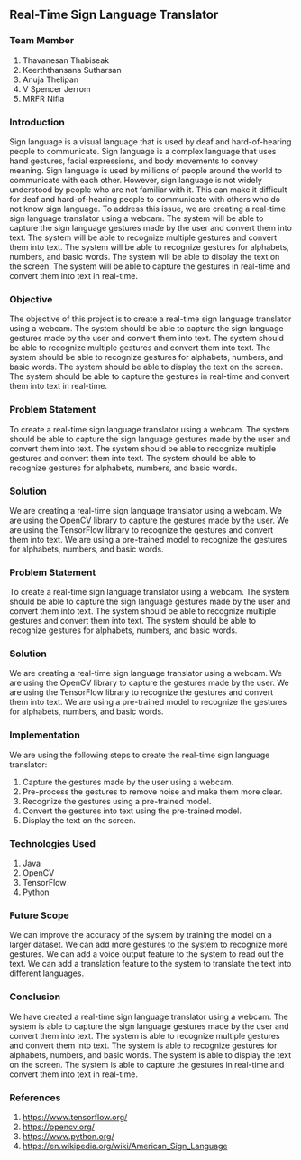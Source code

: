## Real-Time Sign Language Translator 
### Team Member
1. Thavanesan Thabiseak
2. Keerththansana Sutharsan
3. Anuja Thelipan
4. V Spencer Jerrom
5. MRFR Nifla
### Introduction
Sign language is a visual language that is used by deaf and hard-of-hearing people to communicate. Sign language is a complex language that uses hand gestures, facial expressions, and body movements to convey meaning. Sign language is used by millions of people around the world to communicate with each other. However, sign language is not widely understood by people who are not familiar with it. This can make it difficult for deaf and hard-of-hearing people to communicate with others who do not know sign language. To address this issue, we are creating a real-time sign language translator using a webcam. The system will be able to capture the sign language gestures made by the user and convert them into text. The system will be able to recognize multiple gestures and convert them into text. The system will be able to recognize gestures for alphabets, numbers, and basic words. The system will be able to display the text on the screen. The system will be able to capture the gestures in real-time and convert them into text in real-time.
### Objective
The objective of this project is to create a real-time sign language translator using a webcam. The system should be able to capture the sign language gestures made by the user and convert them into text. The system should be able to recognize multiple gestures and convert them into text. The system should be able to recognize gestures for alphabets, numbers, and basic words. The system should be able to display the text on the screen. The system should be able to capture the gestures in real-time and convert them into text in real-time.
### Problem Statement
To create a real-time sign language translator using a webcam. The system should be able to capture the sign language gestures made by the user and convert them into text. The system should be able to recognize multiple gestures and convert them into text. The system should be able to recognize gestures for alphabets, numbers, and basic words.
### Solution
We are creating a real-time sign language translator using a webcam. We are using the OpenCV library to capture the gestures made by the user. We are using the TensorFlow library to recognize the gestures and convert them into text. We are using a pre-trained model to recognize the gestures for alphabets, numbers, and basic words.
### Problem Statement
To create a real-time sign language translator using a webcam. The system should be able to capture the sign language gestures made by the user and convert them into text. The system should be able to recognize multiple gestures and convert them into text. The system should be able to recognize gestures for alphabets, numbers, and basic words.
### Solution
We are creating a real-time sign language translator using a webcam. We are using the OpenCV library to capture the gestures made by the user. We are using the TensorFlow library to recognize the gestures and convert them into text. We are using a pre-trained model to recognize the gestures for alphabets, numbers, and basic words.
### Implementation
We are using the following steps to create the real-time sign language translator:
1. Capture the gestures made by the user using a webcam.
2. Pre-process the gestures to remove noise and make them more clear.
3. Recognize the gestures using a pre-trained model.
4. Convert the gestures into text using the pre-trained model.
5. Display the text on the screen.
### Technologies Used
1. Java
2. OpenCV
3. TensorFlow
4. Python
### Future Scope
We can improve the accuracy of the system by training the model on a larger dataset. We can add more gestures to the system to recognize more gestures. We can add a voice output feature to the system to read out the text. We can add a translation feature to the system to translate the text into different languages.
### Conclusion
We have created a real-time sign language translator using a webcam. The system is able to capture the sign language gestures made by the user and convert them into text. The system is able to recognize multiple gestures and convert them into text. The system is able to recognize gestures for alphabets, numbers, and basic words. The system is able to display the text on the screen. The system is able to capture the gestures in real-time and convert them into text in real-time.
### References
1. https://www.tensorflow.org/
2. https://opencv.org/
3. https://www.python.org/
4. https://en.wikipedia.org/wiki/American_Sign_Language

